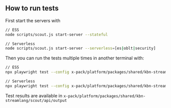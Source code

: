 ## How to run tests

First start the servers with

```bash
// ESS
node scripts/scout.js start-server --stateful

// Serverless
node scripts/scout.js start-server --serverless=[es|oblt|security]
```

Then you can run the tests multiple times in another terminal with:

```bash
// ESS
npx playwright test --config x-pack/platform/packages/shared/kbn-streamlang/test/scout/api/playwright.config.ts --project local --grep @ess

// Serverless
npx playwright test --config x-pack/platform/packages/shared/kbn-streamlang/test/scout/api/playwright.config.ts --project local --grep @svl
```

Test results are available in `x-pack/platform/packages/shared/kbn-streamlang/scout/api/output`
